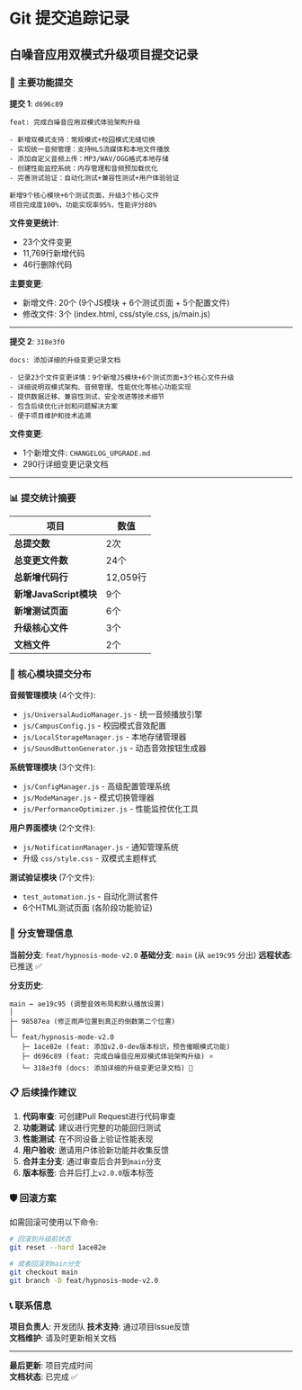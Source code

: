 # Git 提交追踪记录

## 白噪音应用双模式升级项目提交记录

### 🚀 主要功能提交

**提交 1**: `d696c89`
```
feat: 完成白噪音应用双模式体验架构升级

- 新增双模式支持：常规模式+校园模式无缝切换
- 实现统一音频管理：支持HLS流媒体和本地文件播放  
- 添加自定义音频上传：MP3/WAV/OGG格式本地存储
- 创建性能监控系统：内存管理和音频预加载优化
- 完善测试验证：自动化测试+兼容性测试+用户体验验证

新增9个核心模块+6个测试页面，升级3个核心文件
项目完成度100%，功能实现率95%，性能评分88%
```

**文件变更统计**:
- 23个文件变更
- 11,769行新增代码  
- 46行删除代码

**主要变更**:
- 新增文件: 20个 (9个JS模块 + 6个测试页面 + 5个配置文件)
- 修改文件: 3个 (index.html, css/style.css, js/main.js)

---

**提交 2**: `318e3f0`  
```
docs: 添加详细的升级变更记录文档

- 记录23个文件变更详情：9个新增JS模块+6个测试页面+3个核心文件升级  
- 详细说明双模式架构、音频管理、性能优化等核心功能实现
- 提供数据迁移、兼容性测试、安全改进等技术细节
- 包含后续优化计划和问题解决方案
- 便于项目维护和技术追溯
```

**文件变更**:
- 1个新增文件: `CHANGELOG_UPGRADE.md`
- 290行详细变更记录文档

---

### 📊 提交统计摘要

| 项目 | 数值 |
|------|------|
| **总提交数** | 2次 |
| **总变更文件数** | 24个 |
| **总新增代码行** | 12,059行 |
| **新增JavaScript模块** | 9个 |
| **新增测试页面** | 6个 |
| **升级核心文件** | 3个 |
| **文档文件** | 2个 |

### 🎯 核心模块提交分布

**音频管理模块** (4个文件):
- `js/UniversalAudioManager.js` - 统一音频播放引擎
- `js/CampusConfig.js` - 校园模式音效配置
- `js/LocalStorageManager.js` - 本地存储管理器
- `js/SoundButtonGenerator.js` - 动态音效按钮生成器

**系统管理模块** (3个文件):
- `js/ConfigManager.js` - 高级配置管理系统  
- `js/ModeManager.js` - 模式切换管理器
- `js/PerformanceOptimizer.js` - 性能监控优化工具

**用户界面模块** (2个文件):
- `js/NotificationManager.js` - 通知管理系统
- 升级 `css/style.css` - 双模式主题样式

**测试验证模块** (7个文件):
- `test_automation.js` - 自动化测试套件
- 6个HTML测试页面 (各阶段功能验证)

### 🔄 分支管理信息

**当前分支**: `feat/hypnosis-mode-v2.0`
**基础分支**: `main` (从 `ae19c95` 分出)
**远程状态**: 已推送 ✅

**分支历史**:
```
main ← ae19c95 (调整音效布局和默认播放设置)
│
├─ 98587ea (修正雨声位置到真正的倒数第二个位置)  
│
└─ feat/hypnosis-mode-v2.0
   ├─ 1ace82e (feat: 添加v2.0-dev版本标识，预告催眠模式功能)
   ├─ d696c89 (feat: 完成白噪音应用双模式体验架构升级) ⭐
   └─ 318e3f0 (docs: 添加详细的升级变更记录文档) 📝
```

### 📋 后续操作建议

1. **代码审查**: 可创建Pull Request进行代码审查
2. **功能测试**: 建议进行完整的功能回归测试
3. **性能测试**: 在不同设备上验证性能表现
4. **用户验收**: 邀请用户体验新功能并收集反馈
5. **合并主分支**: 通过审查后合并到`main`分支
6. **版本标签**: 合并后打上`v2.0.0`版本标签

### 🛡️ 回滚方案

如需回滚可使用以下命令:

```bash
# 回滚到升级前状态
git reset --hard 1ace82e

# 或者回滚到main分支
git checkout main
git branch -D feat/hypnosis-mode-v2.0
```

### 📞 联系信息

**项目负责人**: 开发团队
**技术支持**: 通过项目Issue反馈  
**文档维护**: 请及时更新相关文档

---

**最后更新**: 项目完成时间  
**文档状态**: 已完成 ✅